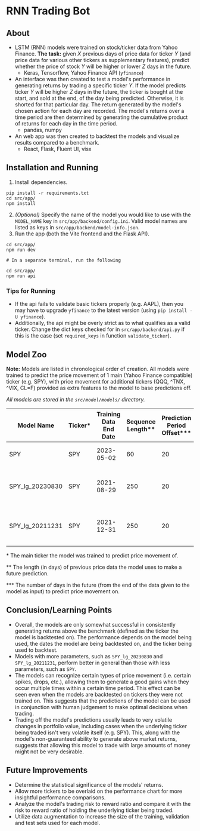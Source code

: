 # RNN Trading Bot

## About

- LSTM (RNN) models were trained on stock/ticker data from Yahoo Finance. **The task:** given _X_ previous days of price data for ticker _Y_ (and price data for various other tickers as supplementary features), predict whether the price of stock _Y_ will be higher or lower _Z_ days in the future.
  - Keras, Tensorflow, Yahoo Finance API (`yfinance`)
- An interface was then created to test a model's performance in generating returns by trading a specific ticker _Y_. If the model predicts ticker _Y_ will be higher _Z_ days in the future, the ticker is bought at the start, and sold at the end, of the day being predicted. Otherwise, it is shorted for that particular day. The return generated by the model's chosen action for each day are recorded. The model's returns over a time period are then determined by generating the cumulative product of returns for each day in the time period.
  - pandas, numpy
- An web app was then created to backtest the models and visualize results compared to a benchmark.
  - React, Flask, Fluent UI, visx

## Installation and Running

1. Install dependencies.

```
pip install -r requirements.txt
cd src/app/
npm install
```

2. _(Optional)_ Specify the name of the model you would like to use with the `MODEL_NAME` key in `src/app/backend/config.ini`. Valid model names are listed as keys in `src/app/backend/model-info.json`.
3. Run the app (both the Vite frontend and the Flask API).

```
cd src/app/
npm run dev

# In a separate terminal, run the following

cd src/app/
npm run api
```

### Tips for Running

- If the api fails to validate basic tickers properly (e.g. AAPL), then you may have to upgrade `yfinance` to the latest version (using `pip install -U yfinance`).
- Additionally, the api might be overly strict as to what qualifies as a valid ticker. Change the dict keys checked for in `src/app/backend/api.py` if this is the case (set `required_keys` in function `validate_ticker`).

## Model Zoo

**Note:** Models are listed in chronological order of creation. All models were trained to predict the price movement of 1 main (Yahoo Finance compatible) ticker (e.g. SPY), with price movement for additional tickers (QQQ, ^TNX, ^VIX, CL=F) provided as extra features to the model to base predictions off.

_All models are stored in the `src/model/models/` directory._

| Model Name      | Ticker\* | Training Data End Date | Sequence Length\*\* | Prediction Period Offset\*\*\* | Trainable Params | Notes                                          |
| --------------- | -------- | ---------------------- | ------------------- | ------------------------------ | ---------------- | ---------------------------------------------- |
| SPY             | SPY      | 2023-05-02             | 60                  | 20                             | 3162             | 1 layer LSTM with 20 units.                    |
| SPY_lg_20230830 | SPY      | 2021-08-29             | 250                 | 20                             | 139842           | 2 layer bidirectional LSTM with 64 units each. |
| SPY_lg_20211231 | SPY      | 2021-12-31             | 250                 | 20                             | 37314            | 2 layer bidirectional LSTM with 32 units each. |

\* The main ticker the model was trained to predict price movement of.

\*\* The length (in days) of previous price data the model uses to make a future prediction.

\*\*\* The number of days in the future (from the end of the data given to the model as input) to predict price movement on.

## Conclusion/Learning Points

- Overall, the models are only somewhat successful in consistently generating returns above the benchmark (defined as the ticker the model is backtested on). The performance depends on the model being used, the dates the model are being backtested on, and the ticker being used to backtest.
- Models with more parameters, such as `SPY_lg_20230830` and `SPY_lg_20211231`, perform better in general than those with less parameters, such as `SPY`.
- The models can recognize certain types of price movement (i.e. certain spikes, drops, etc.), allowing them to generate a good gains when they occur multiple times within a certain time period. This effect can be seen even when the models are backtested on tickers they were not trained on. This suggests that the predictions of the model can be used in conjunction with human judgement to make optimal decisions when trading.
- Trading off the model's predictions usually leads to very volatile changes in portfolio value, including cases when the underlying ticker being traded isn't very volatile itself (e.g. SPY). This, along with the model's non-guaranteed ability to generate above market returns, suggests that allowing this model to trade with large amounts of money might not be very desirable.

## Future Improvements

- Determine the statistical significance of the models' returns.
- Allow more tickers to be overlaid on the performance chart for more insightful performance comparisons.
- Analyze the model's trading risk to reward ratio and compare it with the risk to reward ratio of holding the underlying ticker being traded.
- Utilize data augmentation to increase the size of the training, validation and test sets used for each model.
